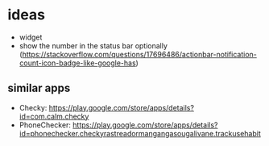 # ideas

* widget
* show the number in the status bar optionally (https://stackoverflow.com/questions/17696486/actionbar-notification-count-icon-badge-like-google-has)




## similar apps
* Checky: https://play.google.com/store/apps/details?id=com.calm.checky
* PhoneChecker:  https://play.google.com/store/apps/details?id=phonechecker.checkyrastreadormangangasougalivane.trackusehabit
